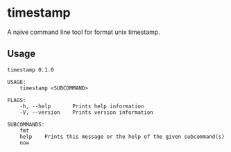 # timestamp

A naive command line tool for format unix timestamp.

## Usage

```
timestamp 0.1.0

USAGE:
    timestamp <SUBCOMMAND>

FLAGS:
    -h, --help       Prints help information
    -V, --version    Prints version information

SUBCOMMANDS:
    fmt
    help    Prints this message or the help of the given subcommand(s)
    now
```
